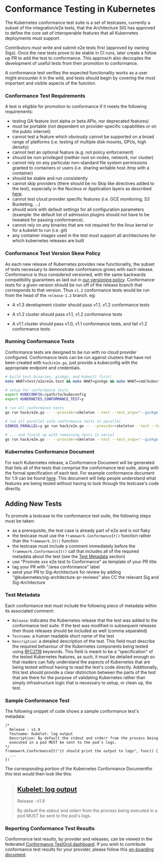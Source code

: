 # Conformance Testing in Kubernetes

The Kubernetes conformance test suite is a set of testcases, currently a
subset of the integration/e2e tests, that the Architecture SIG has approved
to define the core set of interoperable features that all Kubernetes
deployments must support.

Contributors must write and submit e2e tests first (approved by owning Sigs). 
Once the new tests prove to be stable in CI runs, later create a follow up PR 
to add the test to conformance. This approach also decouples the development 
of useful tests from their promotion to conformance.

A conformance test verifies the expected functionality works as a user might encounter it in the wild, 
and tests should begin by covering the most important and visible aspects of the function.

### Conformance Test Requirements

A test is eligible for promotion to conformance if it meets the following requirements:

- testing GA feature (not alpha or beta APIs, nor deprecated features)
- must be portable (not dependent on provider-specific capabilities or on the public internet)
- cannot test a feature which obviously cannot be supported on a broad range of platforms 
(i.e. testing of multiple disk mounts, GPUs, high density)
- cannot test an optional feature (e.g. not policy enforcement)
- should be non-privileged (neither root on nodes, network, nor cluster)
- cannot rely on any particular non-standard file system permissions granted to containers or users 
(i.e. sharing writable host /tmp with a container)
- should be stable and run consistently
- cannot skip providers (there should be no Skip like directives added to the test), 
especially in the Nucleus or Application layers as described 
[here](https://github.com/kubernetes/community/blob/master/contributors/devel/architectural-roadmap.md).
- cannot test cloud provider specific features (i.e. GCE monitoring, S3 Bucketing, ...)
- should work with default settings for all configuration parameters 
(example: the default list of admission plugins should not have to be tweaked for passing conformance).
- cannot rely on any binaries that are not required for the
linux kernel or for a kubelet to run (i.e. git)
- any container images used in the test must support all architectures for which kubernetes releases are built

### Conformance Test Version Skew Policy

As each new release of Kubernetes provides new functionality, the subset of
tests necessary to demonstrate conformance grows with each release. Conformance
is thus considered versioned, with the same backwards compatibility guarantees
as laid out in [our versioning policy](/contributors/design-proposals/release/versioning.md#supported-releases-and-component-skew).
Conformance tests for a given version should be run off of the release branch
that corresponds to that version. Thus `v1.2` conformance tests would be run
from the head of the `release-1.2` branch. eg:

 - A v1.3 development cluster should pass v1.1, v1.2 conformance tests

 - A v1.2 cluster should pass v1.1, v1.2 conformance tests

 - A v1.1 cluster should pass v1.0, v1.1 conformance tests, and fail v1.2
conformance tests


### Running Conformance Tests

Conformance tests are designed to be run with no cloud provider configured.
Conformance tests can be run against clusters that have not been created with
`hack/e2e.go`, just provide a kubeconfig with the appropriate endpoint and
credentials.

```sh
# build test binaries, ginkgo, and kubectl first:
make WHAT=test/e2e/e2e.test && make WHAT=ginkgo && make WHAT=cmd/kubectl

# setup for conformance tests
export KUBECONFIG=/path/to/kubeconfig
export KUBERNETES_CONFORMANCE_TEST=y

# run all conformance tests
go run hack/e2e.go -- --provider=skeleton --test --test_args="--ginkgo.focus=\[Conformance\]"

# run all parallel-safe conformance tests in parallel
GINKGO_PARALLEL=y go run hack/e2e.go -- --provider=skeleton --test --test_args="--ginkgo.focus=\[Conformance\] --ginkgo.skip=\[Serial\]"

# ... and finish up with remaining tests in serial
go run hack/e2e.go -- --provider=skeleton --test --test_args="--ginkgo.focus=\[Serial\].*\[Conformance\]"
```

### Kubernetes Conformance Document
For each Kubernetes release, a Conformance Document will be generated
that lists all of the tests that comprise the conformance test suite, along
with the formal specification of each test. For example conformance document for 
1.9 can be found [here](https://github.com/cncf/k8s-conformance/blob/master/docs/KubeConformance-1.9.md).
This document will help people understand what features are being tested without having to look through
the testcase's code directly.


## Adding New Tests

To promote a testcase to the conformance test suite, the following
steps must be taken:
- as a prerequisite, the test case is already part of e2e and is not flaky 
- the testcase must use the `framework.ConformanceIt()` function rather
  than the `framework.It()` function
- the testcase must include a comment immediately before the
  `framework.ConformanceIt()` call that includes all of the required
  metadata about the test (see the [Test Metadata](#test-metadata) section)
- use "Promote xxx e2e test to Conformance" as template of your PR title
- tag your PR with "/area conformance" label
- send your PR to Sig-Architecture for review by adding "@kubernetes/sig-architecture-pr-reviews" 
also CC the relevant Sig and Sig-Architecture


### Test Metadata

Each conformance test must include the following piece of metadata
within its associated comment:

- `Release`: indicates the Kubernetes release that the test was added to the
  conformance test suite. If the test was modified in subsequent releases
  then those releases should be included as well (comma separated)
- `Testname`: a human readable short name of the test
- `Description`: a detailed description of the test. This field must describe
  the required behaviour of the Kubernetes components being tested using 
  [RFC2119](https://tools.ietf.org/html/rfc2119) keywords. This field
  is meant to be a "specification" of the tested Kubernetes features, as
  such, it must be detailed enough so that readers can fully understand
  the aspects of Kubernetes that are being tested without having to read
  the test's code directly. Additionally, this test should provide a clear
  distinction between the parts of the test that are there for the purpose
  of validating Kubernetes rather than simply infrastructure logic that
  is necessary to setup, or clean up, the test.

### Sample Conformance Test

The following snippet of code shows a sample conformance test's metadata:

```
/*
  Release : v1.9
  Testname: Kubelet: log output
  Description: By default the stdout and stderr from the process being
  executed in a pod MUST be sent to the pod's logs.
*/
framework.ConformanceIt("it should print the output to logs", func() {
  ...
})
```

The corresponding portion of the Kubernetes Conformance Documentfor this test would then look
like this:

>
> ## [Kubelet: log output](https://github.com/kubernetes/kubernetes/tree/release-1.9/test/e2e_node/kubelet_test.go#L47)
> 
> Release : v1.9
> 
> By default the stdout and stderr from the process being executed in a pod MUST be sent to the pod's logs.

### Reporting Conformance Test Results

Conformance test results, by provider and releases, can be viewed in the 
federated [Conformance TestGrid dashboard](https://k8s-testgrid.appspot.com/conformance-all). 
If you wish to contribute conformance test results for your provider, 
please follow this [on-boarding document](https://docs.google.com/document/d/1lGvP89_DdeNO84I86BVAU4qY3h2VCRll45tGrpyx90A/edit#).

